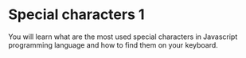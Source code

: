 # Special characters 1

You will learn what are the most used special characters in Javascript programming language and how to find them on your keyboard.
